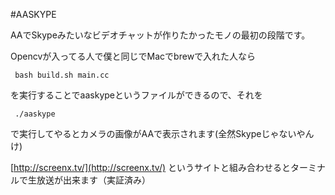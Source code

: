 #AASKYPE

AAでSkypeみたいなビデオチャットが作りたかったモノの最初の段階です。

Opencvが入ってる人で僕と同じでMacでbrewで入れた人なら
```
 bash build.sh main.cc
```
を実行することでaaskypeというファイルができるので、それを
```
 ./aaskype
```
で実行してやるとカメラの画像がAAで表示されます(全然Skypeじゃないやんけ)

[http://screenx.tv/](http://screenx.tv/)
というサイトと組み合わせるとターミナルで生放送が出来ます（実証済み）

